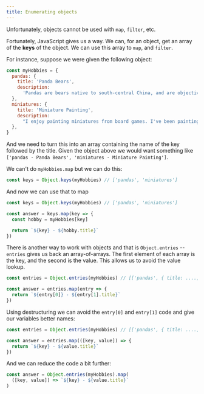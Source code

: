 ```yaml
---
title: Enumerating objects
---
```


Unfortunately, objects cannot be used with `map`, `filter`, etc.

Fortunately, JavaScript gives us a way. We can, for an object, get an array of
the **keys** of the object. We can use this array to `map`, and `filter`.

For instance, suppose we were given the following object:

```javascript
const myHobbies = {
  pandas: {
    title: 'Panda Bears',
    description:
      'Pandas are bears native to south-central China, and are objectively the cutest animals on earth.',
  },
  miniatures: {
    title: 'Miniature Painting',
    description:
      "I enjoy painting miniatures from board games. I've been painting since early 2018, here's some of my work.",
  },
}
```

And we need to turn this into an array containing the name of the key followed
by the title. Given the object above we would want something like
`['pandas - Panda Bears', 'miniatures - Miniature Painting']`.

We can't do `myHobbies.map` but we can do this:

```javascript
const keys = Object.keys(myHobbies) // ['pandas', 'miniatures']
```

And now we can use that to map

```javascript
const keys = Object.keys(myHobbies) // ['pandas', 'miniatures']

const answer = keys.map(key => {
  const hobby = myHobbies[key]

  return `${key} - ${hobby.title}`
})
```

There is another way to work with objects and that is `Object.entries` --
`entries` gives us back an array-of-arrays. The first element of each array is
the key, and the second is the value. This allows us to avoid the value lookup.

```javascript
const entries = Object.entries(myHobbies) // [['pandas', { title: ...., description: ...}], ['miniatures', { title: ..., description: ...}]

const answer = entries.map(entry => {
  return `${entry[0]} - ${entry[1].title}`
})
```

Using destructuring we can avoid the `entry[0]` and `entry[1]` code and give our
variables better names:

```javascript
const entries = Object.entries(myHobbies) // [['pandas', { title: ...., description: ...}], ['miniatures', { title: ..., description: ...}]

const answer = entries.map(([key, value]) => {
  return `${key} - ${value.title}`
})
```

And we can reduce the code a bit further:

```javascript
const answer = Object.entries(myHobbies).map(
  ([key, value]) => `${key} - ${value.title}`
)
```
